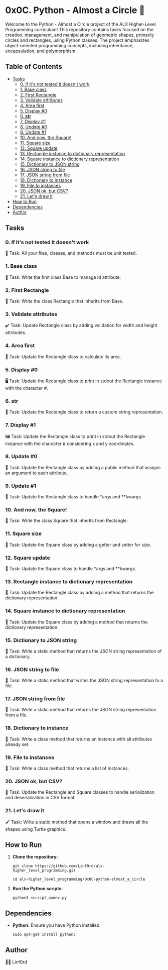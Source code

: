 
# 0x0C. Python - Almost a Circle 🔵

Welcome to the Python - Almost a Circle project of the ALX Higher-Level Programming curriculum! This repository contains tasks focused on the creation, management, and manipulation of geometric shapes, primarily circles and rectangles, using Python classes. The project emphasizes object-oriented programming concepts, including inheritance, encapsulation, and polymorphism.

## Table of Contents

-   [Tasks](#tasks)
    -   [0. If it's not tested it doesn't work](#0-if-its-not-tested-it-doesnt-work)
    -   [1. Base class](#1-base-class)
    -   [2. First Rectangle](#2-first-rectangle)
    -   [3. Validate attributes](#3-validate-attributes)
    -   [4. Area first](#4-area-first)
    -   [5. Display #0](#5-display-0)
    -   [6.  **str**](#6-__str__)
    -   [7. Display #1](#7-display-1)
    -   [8. Update #0](#8-update-0)
    -   [9. Update #1](#9-update-1)
    -   [10. And now, the Square!](#10-and-now-the-square)
    -   [11. Square size](#11-square-size)
    -   [12. Square update](#12-square-update)
    -   [13. Rectangle instance to dictionary representation](#13-rectangle-instance-to-dictionary-representation)
    -   [14. Square instance to dictionary representation](#14-square-instance-to-dictionary-representation)
    -   [15. Dictionary to JSON string](#15-dictionary-to-json-string)
    -   [16. JSON string to file](#16-json-string-to-file)
    -   [17. JSON string from file](#17-json-string-from-file)
    -   [18. Dictionary to instance](#18-dictionary-to-instance)
    -   [19. File to instances](#19-file-to-instances)
    -   [20. JSON ok, but CSV?](#20-json-ok-but-csv)
    -   [21. Let's draw it](#21-lets-draw-it)
-   [How to Run](#how-to-run)
-   [Dependencies](#dependencies)
-   [Author](#author)

## Tasks

### 0. If it's not tested it doesn't work

🧪 Task: All your files, classes, and methods must be unit tested.

### 1. Base class

📝 Task: Write the first class Base to manage id attribute.

### 2. First Rectangle

🔲 Task: Write the class Rectangle that inherits from Base.

### 3. Validate attributes

✔️ Task: Update Rectangle class by adding validation for width and height attributes.

### 4. Area first

📏 Task: Update the Rectangle class to calculate its area.

### 5. Display #0

🖥️ Task: Update the Rectangle class to print in stdout the Rectangle instance with the character #.

### 6. **str**

🔄 Task: Update the Rectangle class to return a custom string representation.

### 7. Display #1

🖼️ Task: Update the Rectangle class to print in stdout the Rectangle instance with the character # considering x and y coordinates.

### 8. Update #0

🔄 Task: Update the Rectangle class by adding a public method that assigns an argument to each attribute.

### 9. Update #1

🔄 Task: Update the Rectangle class to handle *args and **kwargs.

### 10. And now, the Square!

🔳 Task: Write the class Square that inherits from Rectangle.

### 11. Square size

📏 Task: Update the Square class by adding a getter and setter for size.

### 12. Square update

🔄 Task: Update the Square class to handle *args and **kwargs.

### 13. Rectangle instance to dictionary representation

🔄 Task: Update the Rectangle class by adding a method that returns the dictionary representation.

### 14. Square instance to dictionary representation

🔄 Task: Update the Square class by adding a method that returns the dictionary representation.

### 15. Dictionary to JSON string

🔄 Task: Write a static method that returns the JSON string representation of a dictionary.

### 16. JSON string to file

💾 Task: Write a static method that writes the JSON string representation to a file.

### 17. JSON string from file

📂 Task: Write a static method that returns the JSON string representation from a file.

### 18. Dictionary to instance

🔄 Task: Write a class method that returns an instance with all attributes already set.

### 19. File to instances

🔄 Task: Write a class method that returns a list of instances.

### 20. JSON ok, but CSV?

🔄 Task: Update the Rectangle and Square classes to handle serialization and deserialization in CSV format.

### 21. Let's draw it

🖌️ Task: Write a static method that opens a window and draws all the shapes using Turtle graphics.

## How to Run

1.  **Clone the repository:**
    
    `git clone https://github.com/Linf0rd/alx-higher_level_programming.git`
    
    `cd alx-higher_level_programming/0x0C-python-almost_a_circle` 
    
2.  **Run the Python scripts:**
        
    `python3 <script_name>.py` 
    

## Dependencies

-   **Python:**  Ensure you have Python installed.
    
    `sudo apt-get install python3` 
    

## Author

👨‍💻 Linf0rd
